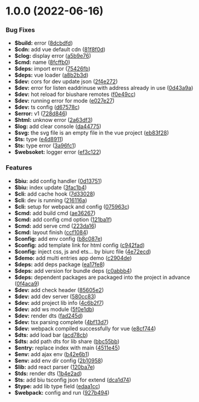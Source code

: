 # 1.0.0 (2022-06-16)


### Bug Fixes

* **$build:** error ([8dcbdfd](https://github.com/fe6/biu/commit/8dcbdfdfb93f7fb7ebed89b5adc68c0c2a1bf6a1))
* **$cdn:** add vue default cdn ([81f8f0d](https://github.com/fe6/biu/commit/81f8f0dc4aed0f20d27f77190384dda6b5eeb3e2))
* **$clog:** display error ([a5b9e76](https://github.com/fe6/biu/commit/a5b9e7683e10b3d2d639ef298e6b4754ab6a950d))
* **$cmd:** name ([8fcffb0](https://github.com/fe6/biu/commit/8fcffb0c38b7e864491b4cb11e8c03af36fc726d))
* **$deps:** import error ([75426fb](https://github.com/fe6/biu/commit/75426fb0f94545db57b5ef740ac73378b7f9ad77))
* **$deps:** vue loader ([a8b2b3d](https://github.com/fe6/biu/commit/a8b2b3df7db5cbe5016074aa0789633d2322740b))
* **$dev:** cors for dev update json ([2f4e272](https://github.com/fe6/biu/commit/2f4e27249df9c145edd7b039402e521e62650123))
* **$dev:** error for listen eaddrinuse with address already in use ([0d43a9a](https://github.com/fe6/biu/commit/0d43a9aa177b6da071bfc765c69789d9009610af))
* **$dev:** hot reload for biushare remotes ([f0e49cc](https://github.com/fe6/biu/commit/f0e49cce0c089aaed4aea5ec8781a214571cbc52))
* **$dev:** running error for mode ([e027e27](https://github.com/fe6/biu/commit/e027e271ce11e860f1411c12b4b829119d29109d))
* **$dev:** ts config ([d67578c](https://github.com/fe6/biu/commit/d67578cd2e1e426c85dcf439233e5b5cf0c0e757))
* **$error:** v1 ([728d846](https://github.com/fe6/biu/commit/728d8468abc140db67a3116eaf10fd9a0bea2b09))
* **$html:** unknow error ([2a63df3](https://github.com/fe6/biu/commit/2a63df30b31485adaa71c2384c9875c3476e3028))
* **$log:** add clear console ([da44775](https://github.com/fe6/biu/commit/da4477507f1388ac871ae20d05ed8485e51f1ddb))
* **$svg:** the svg file is an empty file in the vue project ([eb83f28](https://github.com/fe6/biu/commit/eb83f288b24f3c0acb57891eaad3d745efec880c))
* **$ts:** type ([e4d8911](https://github.com/fe6/biu/commit/e4d8911c20a889f7c7fbd4f1e275dee543d870f7))
* **$ts:** type error ([3a96fc1](https://github.com/fe6/biu/commit/3a96fc1d34364151a15e74a9327dec46ca19b596))
* **$websoket:** logger error ([ef3c122](https://github.com/fe6/biu/commit/ef3c122b4e5a33a9d6ed724321bf1176f9e31790))


### Features

* **$biu:** add config handler ([0d13751](https://github.com/fe6/biu/commit/0d13751262d1ef238c80fa51c40e74df0ad64b62))
* **$biu:** index update ([3fac1b4](https://github.com/fe6/biu/commit/3fac1b452f1a002369fd8c1fa0849d58f1fcca34))
* **$cli:** add cache hook ([7d33028](https://github.com/fe6/biu/commit/7d33028179a1f1117236b0553605e8560877f30e))
* **$cli:** dev is running ([216116a](https://github.com/fe6/biu/commit/216116a3e9166d34820f385165e58ddd795b5d98))
* **$cli:** setup for webpack and config ([075963c](https://github.com/fe6/biu/commit/075963c3cd94b0da2d2d72f39290e657d8a03d9d))
* **$cmd:** add build cmd ([ae36267](https://github.com/fe6/biu/commit/ae362674938e8127ce78b1a3999eb3c9955afc60))
* **$cmd:** add config cmd option ([121ba1f](https://github.com/fe6/biu/commit/121ba1f1817e22076cd618436e0fe31ef76c4ca3))
* **$cmd:** add serve cmd ([223da16](https://github.com/fe6/biu/commit/223da1629e272a3ef13bd10a69bdb34c8c529e8f))
* **$cmd:** layout finish ([ccf1084](https://github.com/fe6/biu/commit/ccf108426b3d4fab3f5538515842182b278ed96d))
* **$config:** add env config ([b8c087e](https://github.com/fe6/biu/commit/b8c087e28619c89012031b8b15c42e47a19f9eb3))
* **$config:** add template link for html config ([c942fad](https://github.com/fe6/biu/commit/c942fad231765e9e075bc35dbb2f652eadc83121))
* **$config:** inject css, js and ets... by biurc file ([4e72ecd](https://github.com/fe6/biu/commit/4e72ecdc83467ba616d52b5f616c6710a5857d42))
* **$demo:** add multi entries app demo ([c2904de](https://github.com/fe6/biu/commit/c2904de125189ba8fa4277306d39d3e34e3ef820))
* **$deps:** add deps package ([ea17fe8](https://github.com/fe6/biu/commit/ea17fe8a98d83a98e97aa392426d77216a46e420))
* **$deps:** add version for bundle deps ([c0abbb4](https://github.com/fe6/biu/commit/c0abbb41acec6b322056db1e1ff5d5ef8e7c6bfc))
* **$deps:** dependent packages are packaged into the project in advance ([0f4aca9](https://github.com/fe6/biu/commit/0f4aca926c8dfa4e131d693061c178c320cd291e))
* **$dev:** add check header ([85605e2](https://github.com/fe6/biu/commit/85605e281aae496a2a2bd43d68d7e17b90880e21))
* **$dev:** add dev server ([580cc83](https://github.com/fe6/biu/commit/580cc831170a9a6c2df50d88801444a10bc59978))
* **$dev:** add project lib info ([4c6b2f7](https://github.com/fe6/biu/commit/4c6b2f7201544251232fb02bfc18f3b024026d30))
* **$dev:** add ws module ([5f0e1db](https://github.com/fe6/biu/commit/5f0e1dba5e8532968acfbd59b234b2f6dcd1eee4))
* **$dev:** render dts ([fad245d](https://github.com/fe6/biu/commit/fad245de2307d7f36c2bc7d78a181e7c8c96719a))
* **$dev:** tsx parsing complete ([4bf13d7](https://github.com/fe6/biu/commit/4bf13d7a24790da0c22df756f0fed28a6a258556))
* **$dev:** webpack compiled successfully for vue ([e8cf744](https://github.com/fe6/biu/commit/e8cf744a15c0d63d9d0a999ef073fec50fd36970))
* **$dts:** add load bar ([acd78cb](https://github.com/fe6/biu/commit/acd78cb33eb0ff3ec999a63f35cf83839e725339))
* **$dts:** add path dts for lib share ([bbc55bb](https://github.com/fe6/biu/commit/bbc55bb18bdca2b41709c32ac31bc7005f9f9ecc))
* **$entry:** replace index with main ([4511e45](https://github.com/fe6/biu/commit/4511e45a98fda98c477c388a62b42c74a7da984c))
* **$env:** add ajax env ([b42e6b1](https://github.com/fe6/biu/commit/b42e6b199288f7c78a0a65af10d599e11e51d0e9))
* **$env:** add env dir config ([2b10958](https://github.com/fe6/biu/commit/2b10958b781c57a82d65fad67b477fcd44c3b06b))
* **$lib:** add react parser ([120ba7e](https://github.com/fe6/biu/commit/120ba7e8372359d0056a4cb4c6693a59d6e5ba9f))
* **$tds:** render dts ([1b4e2ad](https://github.com/fe6/biu/commit/1b4e2adef652c4fa0d4a5cf539a3afee1f22b6c9))
* **$ts:** add biu tsconfig json for extend ([dca1d74](https://github.com/fe6/biu/commit/dca1d74b2cd38477eb5da9e80b84d278f7d4ba24))
* **$type:** add lib type field ([edaa1cc](https://github.com/fe6/biu/commit/edaa1cc82133a65b5ce81ae303deaf5b381f6537))
* **$webpack:** config and run ([927b494](https://github.com/fe6/biu/commit/927b494144656497f512057f0e9905eff68847af))



